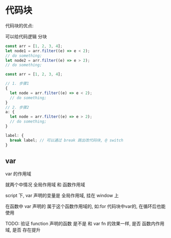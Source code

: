 # 代码块

代码块的优点:

可以给代码逻辑 分块

```js
const arr = [1, 2, 3, 4];
let node1 = arr.filter((e) => e < 2);
// do something;
let node2 = arr.filter((e) => e > 2);
// do something;
```

```js
const arr = [1, 2, 3, 4];

// 1. 步骤1
{
  let node = arr.filter((e) => e < 2);
  // do something;
}
// 2. 步骤2
a: {
  let node = arr.filter((e) => e > 2);
  // do something;
}

label: {
  break label; // 可以通过 break 跳出改代码块, @ switch
}
```

## var

var 的作用域

就两个中情况  全局作用域 和 函数作用域

script 下,  var 声明的变量是 全局作用域, 挂在 window 上

在函数中 var 声明的 属于这个函数作用域的, 如:for 代码块中var的, 在循环后也能使用

TODO: 验证 function 声明的函数 是不是 和 var fn 的效果一样, 是否 函数内作用域, 是否 存在提升
